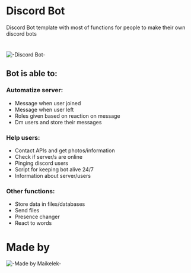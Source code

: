 # Discord Bot
Discord Bot template with most of functions for people to make their own discord bots
#
#

![-Discord Bot-](https://cdn.discordapp.com/attachments/941114244064239647/1036390080417370132/do-simple-discord-bot-for-you.jpg)

## Bot is able to:
### Automatize server:
* Message when user joined
* Message when user left 
* Roles given based on reaction on message
* Dm users and store their messages

### Help users:
* Contact APIs and get photos/information
* Check if server/s are online
* Pinging discord users
* Script for keeping bot alive 24/7
* Information about server/users

### Other functions:
* Store data in files/databases
* Send files
* Presence changer
* React to words

# Made by
![-Made by Maikelek-](https://cdn.discordapp.com/attachments/941114244064239647/1036391535815704576/3000.png)
